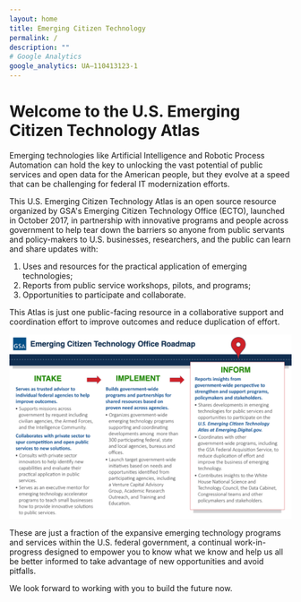 ```yaml
---
layout: home
title: Emerging Citizen Technology
permalink: /
description: ""
# Google Analytics
google_analytics: UA—110413123-1
---
```



# Welcome to the U.S. Emerging Citizen Technology Atlas

Emerging technologies like Artificial Intelligence and Robotic Process Automation can hold the key to unlocking the vast potential of public services and open data for the American people, but they evolve at a speed that can be challenging for federal IT modernization efforts.

This U.S. Emerging Citizen Technology Atlas is an open source resource organized by GSA's Emerging Citizen Technology Office (ECTO), launched in October 2017, in partnership with innovative programs and people across government to help tear down the barriers so anyone from public servants and policy-makers to U.S. businesses, researchers, and the public can learn and share updates with:

1. Uses and resources for the practical application of emerging technologies;
2. Reports from public service workshops, pilots, and programs;
3. Opportunities to participate and collaborate.

This Atlas is just one public-facing resource in a collaborative support and coordination effort to improve outcomes and reduce duplication of effort.

![ECTO Impact](../assets/img/ecto-impact-atlas.jpg)

These are just a fraction of the expansive emerging technology programs and services within the U.S. federal government, a continual work-in-progress designed to empower you to know what we know and help us all be better informed to take advantage of new opportunities and avoid pitfalls.

We look forward to working with you to build the future now.
